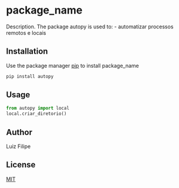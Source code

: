 # package_name

Description. 
The package autopy is used to:
	- automatizar processos remotos e locais

## Installation

Use the package manager [pip](https://pip.pypa.io/en/stable/) to install package_name

```bash
pip install autopy
```

## Usage

```python
from autopy import local
local.criar_diretorio()
```

## Author
Luiz Filipe

## License
[MIT](https://choosealicense.com/licenses/mit/)